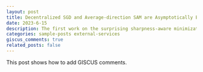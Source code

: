 ```yaml
---
layout: post
title: Decentralized SGD and Average-direction SAM are Asymptotically Equivalent
date: 2023-6-15
description: The first work on the surprising sharpness-aware minimization nature of decentralized learning
categories: sample-posts external-services
giscus_comments: true
related_posts: false
---
```

This post shows how to add GISCUS comments.
